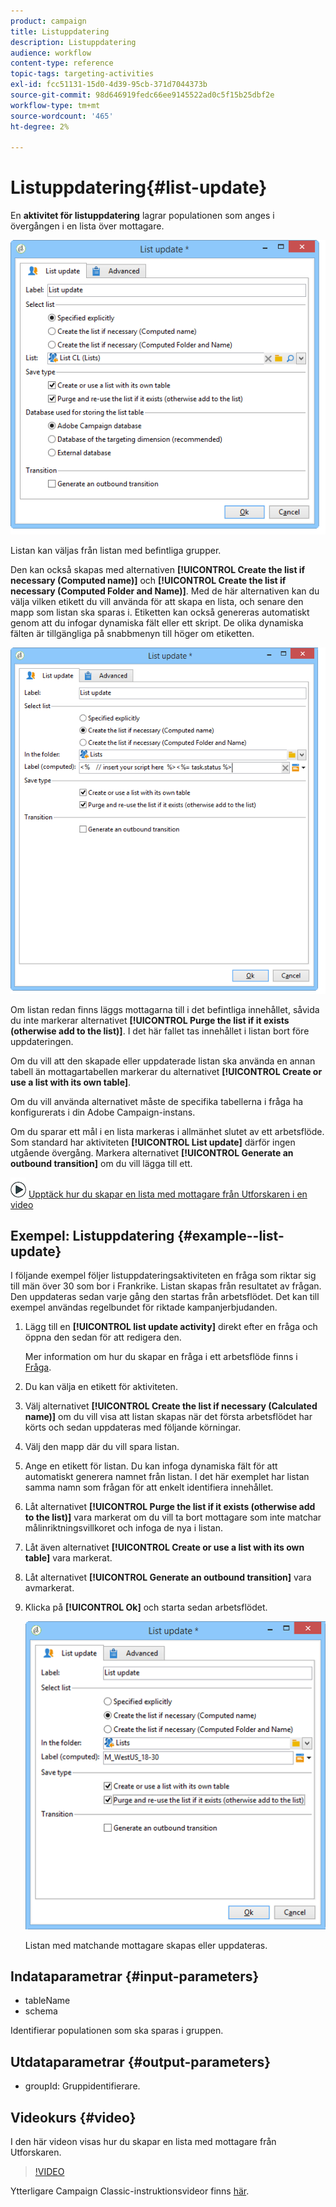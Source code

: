 ```yaml
---
product: campaign
title: Listuppdatering
description: Listuppdatering
audience: workflow
content-type: reference
topic-tags: targeting-activities
exl-id: fcc51131-15d0-4d39-95cb-371d7044373b
source-git-commit: 98d646919fedc66ee9145522ad0c5f15b25dbf2e
workflow-type: tm+mt
source-wordcount: '465'
ht-degree: 2%

---
```


# Listuppdatering{#list-update}

En **aktivitet för listuppdatering** lagrar populationen som anges i övergången i en lista över mottagare.

![](assets/s_user_segmentation_update_group.png)

Listan kan väljas från listan med befintliga grupper.

Den kan också skapas med alternativen **[!UICONTROL Create the list if necessary (Computed name)]** och **[!UICONTROL Create the list if necessary (Computed Folder and Name)]**. Med de här alternativen kan du välja vilken etikett du vill använda för att skapa en lista, och senare den mapp som listan ska sparas i. Etiketten kan också genereras automatiskt genom att du infogar dynamiska fält eller ett skript. De olika dynamiska fälten är tillgängliga på snabbmenyn till höger om etiketten.

![](assets/s_user_segmentation_update_list_calc.png)

Om listan redan finns läggs mottagarna till i det befintliga innehållet, såvida du inte markerar alternativet **[!UICONTROL Purge the list if it exists (otherwise add to the list)]**. I det här fallet tas innehållet i listan bort före uppdateringen.

Om du vill att den skapade eller uppdaterade listan ska använda en annan tabell än mottagartabellen markerar du alternativet **[!UICONTROL Create or use a list with its own table]**.

Om du vill använda alternativet måste de specifika tabellerna i fråga ha konfigurerats i din Adobe Campaign-instans.

Om du sparar ett mål i en lista markeras i allmänhet slutet av ett arbetsflöde. Som standard har aktiviteten **[!UICONTROL List update]** därför ingen utgående övergång. Markera alternativet **[!UICONTROL Generate an outbound transition]** om du vill lägga till ett.

![](assets/do-not-localize/how-to-video.png) [Upptäck hur du skapar en lista med mottagare från Utforskaren i en video](#video)

## Exempel: Listuppdatering {#example--list-update}

I följande exempel följer listuppdateringsaktiviteten en fråga som riktar sig till män över 30 som bor i Frankrike. Listan skapas från resultatet av frågan. Den uppdateras sedan varje gång den startas från arbetsflödet. Det kan till exempel användas regelbundet för riktade kampanjerbjudanden.

1. Lägg till en **[!UICONTROL list update activity]** direkt efter en fråga och öppna den sedan för att redigera den.

   Mer information om hur du skapar en fråga i ett arbetsflöde finns i [Fråga](../../workflow/using/query.md).

1. Du kan välja en etikett för aktiviteten.
1. Välj alternativet **[!UICONTROL Create the list if necessary (Calculated name)]** om du vill visa att listan skapas när det första arbetsflödet har körts och sedan uppdateras med följande körningar.
1. Välj den mapp där du vill spara listan.
1. Ange en etikett för listan. Du kan infoga dynamiska fält för att automatiskt generera namnet från listan. I det här exemplet har listan samma namn som frågan för att enkelt identifiera innehållet.
1. Låt alternativet **[!UICONTROL Purge the list if it exists (otherwise add to the list)]** vara markerat om du vill ta bort mottagare som inte matchar målinriktningsvillkoret och infoga de nya i listan.
1. Låt även alternativet **[!UICONTROL Create or use a list with its own table]** vara markerat.
1. Låt alternativet **[!UICONTROL Generate an outbound transition]** vara avmarkerat.
1. Klicka på **[!UICONTROL Ok]** och starta sedan arbetsflödet.

   ![](assets/s_user_segmentation_update_list_calc_example.png)

   Listan med matchande mottagare skapas eller uppdateras.

## Indataparametrar {#input-parameters}

* tableName
* schema

Identifierar populationen som ska sparas i gruppen.

## Utdataparametrar {#output-parameters}

* groupId: Gruppidentifierare.

## Videokurs {#video}

I den här videon visas hur du skapar en lista med mottagare från Utforskaren.

>[!VIDEO](https://video.tv.adobe.com/v/25602/quality=12)

Ytterligare Campaign Classic-instruktionsvideor finns [här](https://experienceleague.adobe.com/docs/campaign-classic-learn/tutorials/overview.html?lang=sv).
